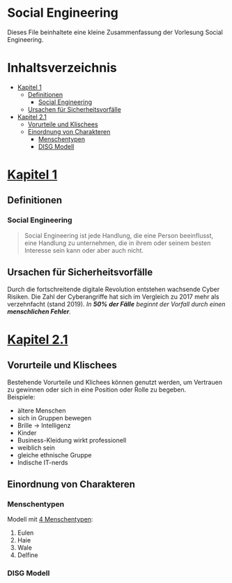 # Social Engineering <!-- omit in toc -->
Dieses File beinhaltete eine kleine Zusammenfassung der Vorlesung Social Engineering.
# Inhaltsverzeichnis <!-- omit in toc -->
- [Kapitel 1](#kapitel-1)
  - [Definitionen](#definitionen)
    - [Social Engineering](#social-engineering)
  - [Ursachen für Sicherheitsvorfälle](#ursachen-für-sicherheitsvorfälle)
- [Kapitel 2.1](#kapitel-21)
  - [Vorurteile und Klischees](#vorurteile-und-klischees)
  - [Einordnung von Charakteren](#einordnung-von-charakteren)
    - [Menschentypen](#menschentypen)
    - [DISG Modell](#disg-modell)
  
# [Kapitel 1](https://app.mural.co/t/socialengineering4901/m/socialengineering4901/1649020782036/c4bb48a80903b77e09d006c14924b513ad560caa?sender=thomasklir4329)

## Definitionen
### Social Engineering
>Social Engineering ist jede Handlung, die eine Person beeinflusst,  eine Handlung zu unternehmen, die in ihrem oder seinem besten Interesse sein kann oder aber auch nicht. 

## Ursachen für Sicherheitsvorfälle
Durch die fortschreitende digitale Revolution entstehen wachsende Cyber Risiken. Die Zahl der Cyberangriffe hat sich im Vergleich zu 2017 mehr als verzehnfacht (stand 2019). *In **50% der Fälle** beginnt der Vorfall durch einen **menschlichen Fehler**.* 

# [Kapitel 2.1](https://app.mural.co/t/socialengineering4901/m/socialengineering4901/1649020782037/771454c0fc2c97c389d55333f2ba835509bc530b?sender=thomasklir4329)

## Vorurteile und Klischees

Bestehende Vorurteile und Klichees können genutzt werden, um Vertrauen zu gewinnen oder sich in eine Position oder Rolle zu begeben. <br>
Beispiele:
- ältere Menschen
- sich in Gruppen bewegen
- Brille -> Intelligenz
- Kinder
- Business-Kleidung wirkt professionell
- weiblich sein
- gleiche ethnische Gruppe
- Indische IT-nerds

## Einordnung von Charakteren
### Menschentypen
Modell mit [4 Menschentypen](https://www.youtube.com/watch?v=-IOp9qrjLJU):
1. Eulen
1. Haie
1. Wale
1. Delfine
### DISG Modell